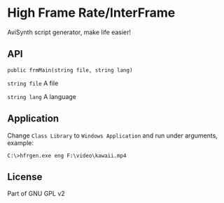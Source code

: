 # High Frame Rate/InterFrame
AviSynth script generator, make life easier!

## API
`public frmMain(string file, string lang)`

`string file` A file

`string lang` A language

## Application
Change `Class Library` to `Windows Application` and run under arguments, example:
```
C:\>hfrgen.exe eng F:\video\kawaii.mp4
```

## License
Part of GNU GPL v2